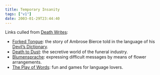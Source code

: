 ```yaml
---
title: Temporary Insanity
tags: ["v1"]
date: 2003-01-29T23:44:40
---
```


Links culled from [Death Writes][1]:

- [Forked Tongue][2]: the story of Ambrose Bierce told in the language of his [Devil&#8217;s Dictionary][3].
- [Death to Dust][4]: the secretive world of the funeral industry.
- [Blumensprache][5]: expressing difficult messages by means of flower arrangements.
- [The Play of Words][6]: fun and games for language lovers.

[1]: http://www.amazon.com/exec/obidos/ASIN/1551520389/ohsky07 "Amazon.com: Death Writes - A Curious Notebook by Darlene Barry Quaife"
[2]: http://www.keele.ac.uk/depts/as/Literature/Bierce/forked.html "Keele University School of American Studies: Forked Tongue (The Language of Serpent in the Enlarged Devil's Dictionary of Ambrose Bierce)"
[3]: http://www.alcyone.com/max/lit/devils/ "Alcyone Systems: Devil's Dictionary"
[4]: http://www.galenpress.com/004b.html "Galen Press: Death to Dust - What Happens to Dead Bodies?"
[5]: http://membank.org/biosemiotics/blumensprache.html "membank.org/biosemiotics: Blumensprache"
[6]: http://www.amazon.com/exec/obidos/ASIN/0671689096/ohsky07 "Amazon.com: The Play of Words - Fun & Games for Language Lovers"
